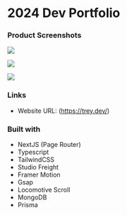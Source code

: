 # 2024 Dev Portfolio

### Product Screenshots

![](./screenshots/landing.png)

![](./screenshots/about.png)

![](./screenshots/projects.png)

### Links

-  Website URL: (https://trey.dev/)

### Built with

-  NextJS (Page Router)
-  Typescript
-  TailwindCSS
-  Studio Freight
-  Framer Motion
-  Gsap
-  Locomotive Scroll
-  MongoDB
-  Prisma

